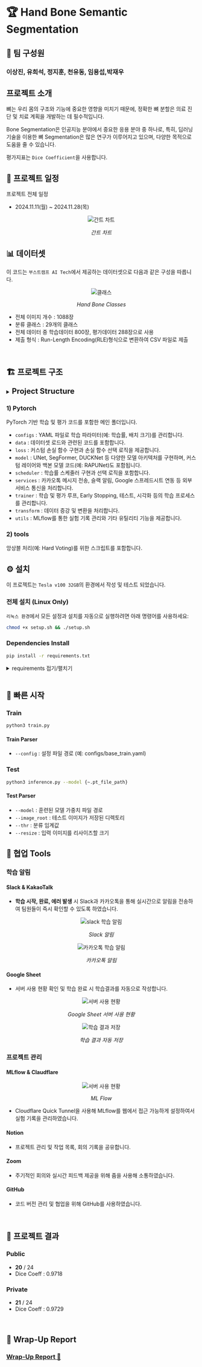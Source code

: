 
# 🏆 Hand Bone Semantic Segmentation

## 🥇 팀 구성원

### 이상진, 유희석, 정지훈, 천유동, 임용섭,박재우
## 프로젝트 소개
뼈는 우리 몸의 구조와 기능에 중요한 영향을 미치기 때문에, 정확한 뼈 분할은 의료 진단 및 치료 계획을 개발하는 데 필수적입니다.

Bone Segmentation은 인공지능 분야에서 중요한 응용 분야 중 하나로, 특히, 딥러닝 기술을 이용한 뼈 Segmentation은 많은 연구가 이루어지고 있으며, 다양한 목적으로 도움을 줄 수 있습니다.

평가지표는 `Dice Coefficient`을 사용합니다.
<br />

## 📅 프로젝트 일정
프로젝트 전체 일정

- 2024.11.11(월) ~ 2024.11.28(목)

<div align='center'>
    <img src='.\img\gantt.png', alt='간트 차트'>
    <p><em>간트 차트</em></p>
</div>

## 📊 데이터셋
이 코드는 `부스트캠프 AI Tech`에서 제공하는 데이터셋으로 다음과 같은 구성을 따릅니다. 
<div align='center'>
    <img src='.\img\classes.png', alt='클래스'>
    <p><em>Hand Bone Classes</em></p>
</div>


- 전체 이미지 개수 : 1088장
- 분류 클래스 : 29개의 클래스
- 전체 데이터 중 학습데이터 800장, 평가데이터 288장으로 사용
- 제출 형식 : Run-Length Encoding(RLE)형식으로 변환하여 CSV 파일로 제출
<br />

## 🏗️ 프로젝트 구조

<details>
<summary><span style="font-size: 20px; font-weight: bold">Project Structure</span></summary>

```plaintext
Project
│   README.md
├───📂 EDA
├───📂 img
├───📂 pytorch/
│   │   📄 .gitignore
│   │   📄 inference.py
│   │   📄 K-fold_ensemble.py
│   │   📄 requirements.txt
│   │   📄 train.py
│   ├───📂 configs
│   │       📄 base_train.yaml
│   ├───📂 data
│   │       📄 test_dataset.py
│   │       📄 train_dataset.py
│   ├───📂 loss
│   │       📄 loss.py
│   │       📄 loss_selector.py
│   ├───📂 models
│   │   ├───📂 CUSTOM
│   │   ├───📂 DUCKNet
│   │   ├───📂 fcn_resnet50
│   │   ├───📂 NestedUNet
│   │   ├───📂 RAPUNet
│   │   ├───📂 SegFormer
│   │   ├───📂 UNet
│   │   └───📂 UNet3plus
│   ├───📂 scheduler
│   │   │   📄 scheduler_selector.py
│   │   └───📂 CustomCAWR
│   │           📄 CustomCosineAnnealingWarmupRestarts.py
│   ├───📂 services
│   │       📄 kakao.py
│   │       📄 refresh_kakao_token.py
│   │       📄 sheet_kakao_key_update.py
│   │       📄 sheet_pull_kakao_key.py
│   │       📄 slack.py
│   │       📄 spreadsheet.py
│   ├───📂 trainer
│   │       📄 Earlystopping.py
│   │       📄 test.py
│   │       📄 test_rle.py
│   │       📄 trainer.py
│   │       📄 visualize.py
│   ├───📂 transform
│   │       📄 transform.py
│   └───📂 utils
│           📄 mlflow.py
│           📄 util.py
└───📂 tools
        📄 hard_voting.py
```

</details>


### 1) Pytorch
PyTorch 기반 학습 및 평가 코드를 포함한 메인 폴더입니다.
- `configs` : YAML 파일로 학습 파라미터(예: 학습률, 배치 크기)를 관리합니다.
- `data` : 데이터셋 로드와 관련된 코드를 포함합니다.
- `loss` : 커스텀 손실 함수 구현과 손실 함수 선택 로직을 제공합니다.
- `model` : UNet, SegFormer, DUCKNet 등 다양한 모델 아키텍처를 구현하며, 커스텀 레이어와 백본 모델 코드(예: RAPUNet)도 포함됩니다.
- `scheduler` : 학습률 스케줄러 구현과 선택 로직을 포함합니다.
- `services` : 카카오톡 메시지 전송, 슬랙 알림, Google 스프레드시트 연동 등 외부 서비스 통신을 처리합니다.
- `trainer` : 학습 및 평가 루프, Early Stopping, 테스트, 시각화 등의 학습 프로세스를 관리합니다.
- `transform` : 데이터 증강 및 변환을 처리합니다.
- `utils` : MLflow를 통한 실험 기록 관리와 기타 유틸리티 기능을 제공합니다.

### 2) tools
앙상블 처리(예: Hard Voting)를 위한 스크립트를 포함합니다.
<br />

## ⚙️ 설치
이 프로젝트는 `Tesla v100 32GB`의 환경에서 작성 및 테스트 되었습니다.

### 전체 설치 (Linux Only)
`리눅스 환경`에서 모든 설정과 설치를 자동으로 실행하려면 아래 명령어를 사용하세요:
```bash
chmod +x setup.sh && ./setup.sh
```
### Dependencies Install
```bash
pip install -r requirements.txt
```

<details>
<summary>requirements 접기/펼치기</summary>

- albumentations==1.4.21
- altair==5.5.0
- fsspec==2023.9.2
- gitpython==3.1.43
- google-api-python-client==2.154.0
- google-auth==2.36.0
- google-auth-oauthlib==1.2.1
- joblib==1.4.2
- matplotlib==3.9.2
- mlflow==2.18.0
- numpy==1.26.0
- omegaconf==2.3.0
- opencv-python==4.10.0.84
- pandas==2.2.3
- PyYAML==6.0
- scikit-learn==1.5.2
- scipy==1.14.1
- seaborn==0.13.2
- streamlit==1.40.1
- torch==2.1.0
- torchvision==0.16.0
- tqdm==4.67.1
- ttach==0.0.3

</details>

<br />

## 🚀 빠른 시작
### Train
```bash
python3 train.py
```
#### Train Parser
- `--config` : 설정 파일 경로 (예: configs/base_train.yaml)

### Test
```bash
python3 inference.py --model {~.pt_file_path}
```

#### Test Parser
- `--model` : 훈련된 모델 가중치 파일 경로
- `--image_root` : 테스트 이미지가 저장된 디렉토리
- `--thr` : 분류 임계값
- `--resize` : 입력 이미지를 리사이즈할 크기

## 🤝 협업 Tools
### 학습 알림
#### Slack & KakaoTalk
- **학습 시작, 완료, 에러 발생** 시 Slack과 카카오톡을 통해 실시간으로 알림을 전송하여 팀원들이 즉시 확인할 수 있도록 하였습니다.
<div align='center'>
    <img src='.\img\slack.png', alt='slack 학습 알림'>
    <p><em>Slack 알림</em></p>
    <img src='.\img\kakaotalk.png', alt='카카오톡 학습 알림'>
    <p><em>카카오톡 알림</em></p>
</div>

#### Google Sheet
- 서버 사용 현황 확인 및 학습 완료 시 학습결과를 자동으로 작성합니다.
<div align='center'>
    <img src='.\img\spreadsheet_server.png', alt='서버 사용 현황'>
    <p><em>Google Sheet 서버 사용 현황</em></p>
    <img src='.\img\spreadsheet_result.png', alt='학습 결과 저장'>
    <p><em>학습 결과 자동 저장</em></p>
</div>

### 프로젝트 관리
#### MLflow & Claudflare
<div align='center'>
    <img src='.\img\mlflow.png', alt='서버 사용 현황'>
    <p><em>ML Flow</em></p>
</div>

- Cloudflare Quick Tunnel을 사용해 MLflow를 웹에서 접근 가능하게 설정하여서 실험 기록을 관리하였습니다.
  
#### Notion
- 프로젝트 관리 및 작업 목록, 회의 기록을 공유합니다.
#### Zoom
- 주기적인 회의와 실시간 피드백 제공을 위해 줌을 사용해 소통하였습니다.
#### GitHub
- 코드 버전 관리 및 협업을 위해 GitHub를 사용하였습니다.

<br />


## 🎯 프로젝트 결과
### Public
- **20** / 24
- Dice Coeff : 0.9718
### Private
- **21** / 24
- Dice Coeff : 0.9729

<br />

## 🏅 Wrap-Up Report   
### [ Wrap-Up Report 👑](https://github.com/boostcampaitech7/level2-cv-semanticsegmentation-cv-11-lv3/blob/main/wrap-up/CV11_Semantic_Segmentation_Wrap-Up.pdf)

